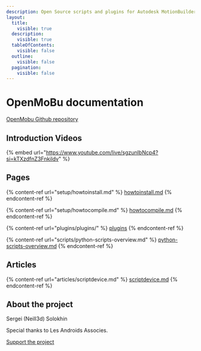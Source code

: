```yaml
---
description: Open Source scripts and plugins for Autodesk MotionBuilder
layout:
  title:
    visible: true
  description:
    visible: true
  tableOfContents:
    visible: false
  outline:
    visible: false
  pagination:
    visible: false
---
```


# OpenMoBu documentation

[OpenMobu Github repository](https://github.com/Neill3d/OpenMoBu)

## Introduction Videos

{% embed url="https://www.youtube.com/live/sgzunIbNcp4?si=kTXzdfnZ3FnkiIdv" %}

## Pages

{% content-ref url="setup/howtoinstall.md" %}
[howtoinstall.md](setup/howtoinstall.md)
{% endcontent-ref %}

{% content-ref url="setup/howtocompile.md" %}
[howtocompile.md](setup/howtocompile.md)
{% endcontent-ref %}

{% content-ref url="plugins/plugins/" %}
[plugins](plugins/plugins/)
{% endcontent-ref %}

{% content-ref url="scripts/python-scripts-overview.md" %}
[python-scripts-overview.md](scripts/python-scripts-overview.md)
{% endcontent-ref %}

## Articles

{% content-ref url="articles/scriptdevice.md" %}
[scriptdevice.md](articles/scriptdevice.md)
{% endcontent-ref %}

## About the project

Sergei (Neill3d) Solokhin

Special thanks to Les Androids Associes.

[Support the project](https://ko-fi.com/neill3d)
